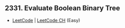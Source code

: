 ## 2331. Evaluate Boolean Binary Tree

-  [LeetCode](https://leetcode.com/problems/evaluate-boolean-binary-tree/) | [LeetCode CH](https://leetcode.cn/problems/evaluate-boolean-binary-tree/) (Easy)

